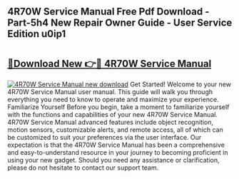 ## 4R70W Service Manual Free Pdf Download - Part-5h4 New Repair Owner Guide - User Service Edition u0ip1

# <h2><a href="http://bc44724.oget.top/?id=4R70W+Service+Manual">🔗Download New 👉🔴 4R70W Service Manual</a></h2>

[![4R70W Service Manual new download](https://i.imgur.com/5g1atiW.png)](http://bc44724.oget.top/?id=4R70W+Service+Manual)
Get Started! Welcome to your new 4R70W Service Manual user manual. This guide will walk you through everything you need to know to operate and maximize your experience. Familiarize Yourself Before you begin, take a moment to familiarize yourself with the functions and capabilities of your new 4R70W Service Manual. 4R70W Service Manual advanced features include object recognition, motion sensors, customizable alerts, and remote access, all of which can be customized to suit your preferences via the user interface. Our expectation is that the 4R70W Service Manual has been a comprehensive and easy-to-understand resource in your journey to becoming proficient in using your new gadget. Should you need any assistance or clarification, please do not hesitate to contact our support team.
